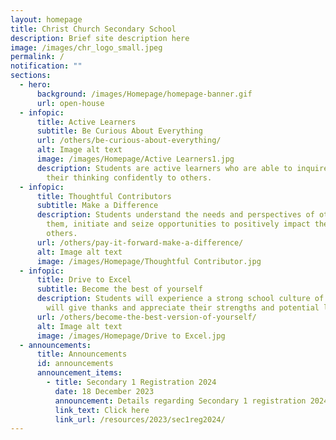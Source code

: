 ```yaml
---
layout: homepage
title: Christ Church Secondary School
description: Brief site description here
image: /images/chr_logo_small.jpeg
permalink: /
notification: ""
sections:
  - hero:
      background: /images/Homepage/homepage-banner.gif
      url: open-house
  - infopic:
      title: Active Learners
      subtitle: Be Curious About Everything
      url: /others/be-curious-about-everything/
      alt: Image alt text
      image: /images/Homepage/Active Learners1.jpg
      description: Students are active learners who are able to inquire and articulate
        their thinking confidently to others.
  - infopic:
      title: Thoughtful Contributors
      subtitle: Make a Difference
      description: Students understand the needs and perspectives of others around
        them, initiate and seize opportunities to positively impact the lives of
        others.
      url: /others/pay-it-forward-make-a-difference/
      alt: Image alt text
      image: /images/Homepage/Thoughtful Contributor.jpg
  - infopic:
      title: Drive to Excel
      subtitle: Become the best of yourself
      description: Students will experience a strong school culture of gratitude. They
        will give thanks and appreciate their strengths and potential limiters.
      url: /others/become-the-best-version-of-yourself/
      alt: Image alt text
      image: /images/Homepage/Drive to Excel.jpg
  - announcements:
      title: Announcements
      id: announcements
      announcement_items:
        - title: Secondary 1 Registration 2024
          date: 18 December 2023
          announcement: Details regarding Secondary 1 registration 2024.
          link_text: Click here
          link_url: /resources/2023/sec1reg2024/
---
```

